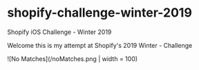 # shopify-challenge-winter-2019
Shopify iOS Challenge - Winter 2019

Welcome this is my attempt at Shopify's 2019 Winter - Challenge


![No Matches](/noMatches.png | width = 100)
